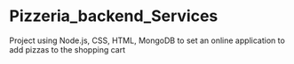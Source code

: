 # Pizzeria_backend_Services
Project using Node.js, CSS, HTML, MongoDB to set an online application to add pizzas to the shopping cart
